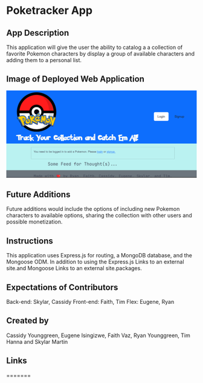 # Poketracker App

## App Description

This application will give the user the ability to catalog a a collection
of favorite Pokemon characters by display a group of available characters 
and adding them to a personal list.

## Image of Deployed Web Application

<img src="images\Poketracker.png" alt="screenshot of deployed application">

## Future Additions
Future additions would include the options of including new Pokemon characters to available options, sharing the collection with other users and possible monetization.

## Instructions

This application uses Express.js for routing, a MongoDB database, and the Mongoose ODM. In addition to using the Express.js Links to an external site.and Mongoose Links to an external site.packages.

## Expectations of Contributors

Back-end: Skylar, Cassidy
Front-end: Faith, Tim
Flex: Eugene, Ryan

## Created by
Cassidy Younggreen, Eugene Isingizwe, Faith Vaz, 
Ryan Younggreen, Tim Hanna and Skylar Martin

## Links

=======
